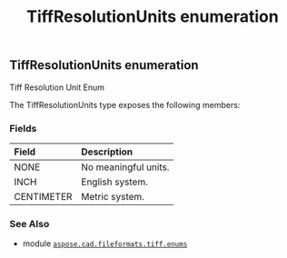 ﻿---
title: TiffResolutionUnits enumeration
second_title: Aspose.CAD for Python via .NET API References
description: 
type: docs
weight: 140
url: /aspose.cad.fileformats.tiff.enums/tiffresolutionunits/
is_root: false
---

## TiffResolutionUnits enumeration

Tiff Resolution Unit Enum



The TiffResolutionUnits type exposes the following members:

### Fields
| Field | Description |
| :- | :- |
| NONE | No meaningful units. |
| INCH | English system. |
| CENTIMETER | Metric system. |



### See Also
* module [`aspose.cad.fileformats.tiff.enums`](..)
